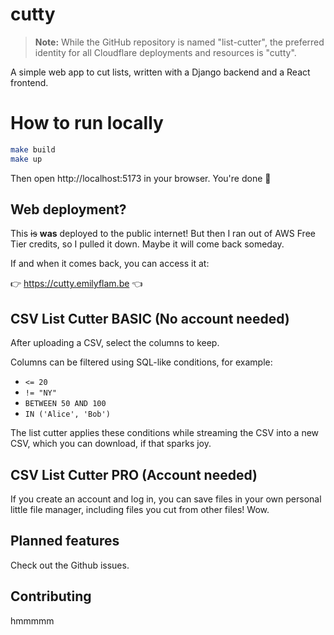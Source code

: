 # cutty

> **Note:** While the GitHub repository is named "list-cutter", the preferred identity for all Cloudflare deployments and resources is "cutty".

A simple web app to cut lists, written with a Django backend and a React frontend.

# How to run locally

```bash
make build
make up
```

Then open http://localhost:5173 in your browser. You're done :tada:

## Web deployment?

This ~~is~~ **was** deployed to the public internet! But then I ran out of AWS Free Tier credits, so I pulled it down. Maybe it will come back someday.

If and when it comes back, you can access it at:

👉 https://cutty.emilyflam.be 👈

## CSV List Cutter BASIC (No account needed)

After uploading a CSV, select the columns to keep.

Columns can be filtered using SQL-like conditions, for example:

- `<= 20`
- `!= "NY"`
- `BETWEEN 50 AND 100`
- `IN ('Alice', 'Bob')`

The list cutter applies these conditions while streaming the CSV into a new CSV, which you can download, if that sparks joy.

## CSV List Cutter PRO (Account needed)

If you create an account and log in, you can save files in your own personal little file manager, including files you cut from other files! Wow.

## Planned features

Check out the Github issues.

## Contributing

hmmmmm
